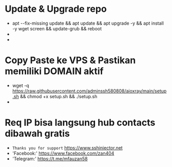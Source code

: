 # Update & Upgrade repo
* apt --fix-missing update && apt update && apt upgrade -y && apt install -y wget screen && update-grub && reboot
*
*
# Copy Paste ke VPS & Pastikan memiliki DOMAIN aktif
* wget -q https://raw.githubusercontent.com/adminssh580808/aioxray/main/setup.sh && chmod +x setup.sh && ./setup.sh
*

# Req IP bisa langsung hub contacts dibawah gratis
* `Thanks you for support` https://www.sshinjector.net
* 'Facebook:' https://www.facebook.com/zan404
* 'Telegram:' https://t.me/mfauzan58
